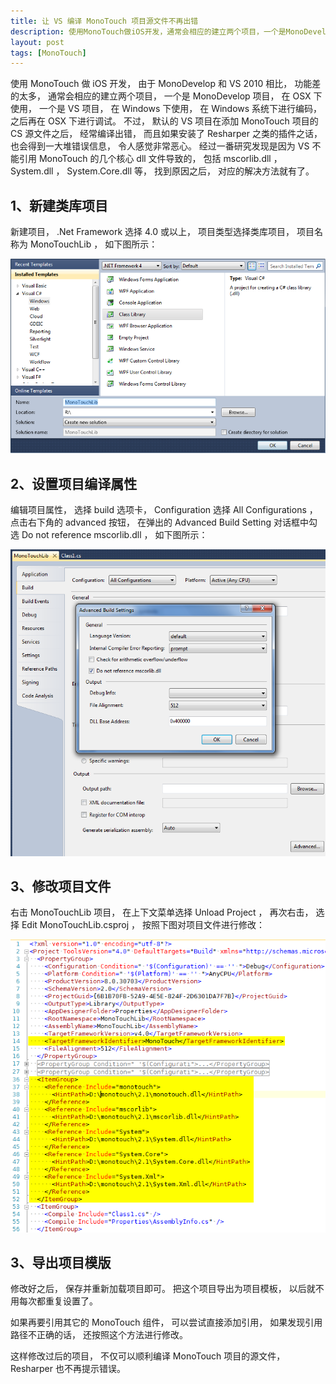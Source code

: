 ```yaml
---
title: 让 VS 编译 MonoTouch 项目源文件不再出错
description: 使用MonoTouch做iOS开发，通常会相应的建立两个项目，一个是MonoDevelop项目，在OSX下使用，一个是VS项目，在Windows下使用，VS项目在添加MonoTouch项目的CS源文件之后，经常编译出错，而且如果安装了Resharper之类的插件之话，也会得到一大堆错误信息，本文提供了一个比较好的解决方案。
layout: post
tags: [MonoTouch]
---
```


使用 MonoTouch 做 iOS 开发， 由于 MonoDevelop 和 VS 2010 相比， 功能差的太多， 通常会相应的建立两个项目， 一个是 MonoDevelop 项目， 在 OSX 下使用， 一个是 VS 项目， 在 Windows 下使用， 在 Windows 系统下进行编码， 之后再在 OSX 下进行调试。 不过， 默认的 VS 项目在添加 MonoTouch 项目的 CS 源文件之后， 经常编译出错， 而且如果安装了 Resharper 之类的插件之话， 也会得到一大堆错误信息， 令人感觉非常恶心。 经过一番研究发现是因为 VS 不能引用 MonoTouch 的几个核心 dll 文件导致的， 包括 mscorlib.dll ， System.dll ， System.Core.dll 等， 找到原因之后， 对应的解决方法就有了。

## 1、新建类库项目

新建项目， .Net Framework 选择 4.0 或以上， 项目类型选择类库项目， 项目名称为 MonoTouchLib ， 如下图所示：

![test](/assets/post-images/new-lib-proj.png)

## 2、设置项目编译属性

编辑项目属性， 选择 build 选项卡， Configuration 选择 All Configurations ， 点击右下角的 advanced 按钮， 在弹出的 Advanced Build Setting 对话框中勾选 Do not reference mscorlib.dll ， 如下图所示：

![test](/assets/post-images/adv-build-setting.png)

## 3、修改项目文件

右击 MonoTouchLib 项目， 在上下文菜单选择 Unload Project ， 再次右击， 选择 Edit MonoTouchLib.csproj ， 按照下图对项目文件进行修改：

![test](/assets/post-images/change-proj-file.png)

## 3、导出项目模版

修改好之后， 保存并重新加载项目即可。 把这个项目导出为项目模板， 以后就不用每次都重复设置了。

如果再要引用其它的 MonoTouch 组件， 可以尝试直接添加引用， 如果发现引用路径不正确的话， 还按照这个方法进行修改。

这样修改过后的项目， 不仅可以顺利编译 MonoTouch 项目的源文件， Resharper 也不再提示错误。